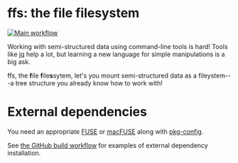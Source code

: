 # ffs: the file filesystem
[![Main workflow](https://github.com/mgree/ffs/actions/workflows/build.yml/badge.svg)](https://github.com/mgree/ffs/actions/workflows/build.yml)

Working with semi-structured data using command-line tools is hard!
Tools like [jq](https://github.com/stedolan/jq) help a lot, but
learning a new language for simple manipulations is a big ask.

ffs, the **f**ile **f**ile**s**sytem, let's you mount semi-structured
data as a fileystem---a tree structure you already know how to work with!

# External dependencies

You need an appropriate [FUSE](https://github.com/libfuse/libfuse) or
[macFUSE](https://osxfuse.github.io/) along with
[pkg-config](https://www.freedesktop.org/wiki/Software/pkg-config/).

See [the GitHub build
workflow](https://github.com/mgree/ffs/blob/main/.github/workflows/build.yml)
for examples of external dependency installation.
